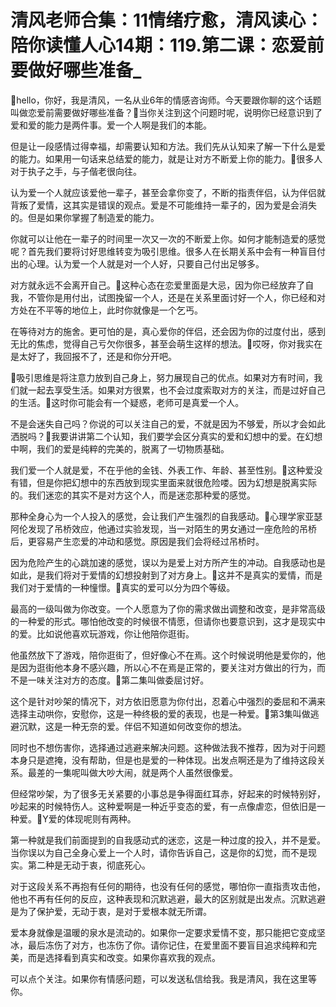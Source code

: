 # 清风老师合集：11情绪疗愈，清风读心：陪你读懂人心14期：119.第二课：恋爱前要做好哪些准备_

🎼hello，你好，我是清风，一名从业6年的情感咨询师。今天要跟你聊的这个话题叫做恋爱前需要做好哪些准备？🎼当你关注到这个问题时呢，说明你已经意识到了爱和爱的能力是两件事。爱一个人啊是我们的本能。

但是让一段感情过得幸福，却需要认知和方法。我们先从认知来了解一下什么是爱的能力。如果用一句话来总结爱的能力，就是让对方不断爱上你的能力。🎼很多人对于执子之手，与子偕老很向往。

认为爱一个人就应该爱他一辈子，甚至会拿你变了，不断的指责伴侣，认为伴侣就背叛了爱情，这其实是错误的观点。爱是不可能维持一辈子的，因为爱是会消失的。但是如果你掌握了制造爱的能力。

你就可以让他在一辈子的时间里一次又一次的不断爱上你。如何才能制造爱的感觉呢？首先我们要将讨好思维转变为吸引思维。很多人在长期关系中会有一种盲目付出的心理。认为爱一个人就是对一个人好，只要自己付出足够多。

对方就永远不会离开自己。🎼这种心态在恋爱里面是大忌，因为你已经放弃了自我，不管你是用付出，试图挽留一个人，还是在关系里面讨好一个人，你已经和对方处在不平等的地位上，此时你就像是一个乞丐。

在等待对方的施舍。更可怕的是，真心爱你的伴侣，还会因为你的过度付出，感到无比的焦虑，觉得自己亏欠你很多，甚至会萌生这样的想法。🎼哎呀，你对我实在是太好了，我回报不了，还是和你分开吧。

🎼吸引思维是将注意力放到自己身上，努力展现自己的优点。如果对方有时间，我们就一起去享受生活。如果对方很累，也不会过度索取对方的关注，而是过好自己的生活。🎼这时你可能会有一个疑惑，老师可是真爱一个人。

不是会迷失自己吗？你说的可以关注自己的爱，不就是因为不够爱，所以才会如此洒脱吗？🎼我要讲讲第二个认知，我们要学会区分真实的爱和幻想中的爱。在幻想中啊，我们的爱是纯粹的完美的，脱离了一切物质基础。

我们爱一个人就是爱，不在乎他的金钱、外表工作、年龄、甚至性别。🎼这种爱没有错，但是你把幻想中的东西放到现实里面来就很危险喽。因为幻想是脱离实际的。我们迷恋的其实不是对方这个人，而是迷恋那种爱的感觉。

那种全身心为一个人投入的感觉，会让我们产生强烈的自我感动。🎼心理学家亚瑟阿伦发现了吊桥效应，他通过实验发现，当一对陌生的男女通过一座危险的吊桥后，更容易产生恋爱的冲动和感觉。原因是我们会将经过吊桥时。

因为危险产生的心跳加速的感觉，误以为是爱上对方所产生的冲动。自我感动也是如此，是我们将对于爱情的幻想投射到了对方身上。🎼这并不是真实的爱情，而是我们对于爱情的一种憧憬。🎼真实的爱可以分为四个等级。

最高的一级叫做为你改变。一个人愿意为了你的需求做出调整和改变，是非常高级的一种爱的形式。哪怕他改变的时候很不情愿，但请你也要意识到，这才是现实中的爱。比如说他喜欢玩游戏，你让他陪你逛街。

他虽然放下了游戏，陪你逛街了，但好像心不在焉。这个时候说明他是爱你的，他是因为逛街他本身不感兴趣，所以心不在焉是正常的，要关注对方做出的行为，而不是一味关注对方的态度。🎼第二集叫做委屈讨好。

这个是针对吵架的情况下，对方依旧愿意为你付出，忍着心中强烈的委屈和不满来选择主动哄你，安慰你，这是一种终极的爱的表现，也是一种爱。🎼第3集叫做逃避沉默，这是一种无奈的爱。伴侣不知道如何改变你的想法。

同时也不想伤害你，选择通过逃避来解决问题。这种做法我不推荐，因为对于问题本身只是遮掩，没有帮助，但是也是爱的一种体现。出发点啊还是为了维持这段关系。最差的一集呢叫做大吵大闹，就是两个人虽然很像爱。

但经常吵架，为了很多无关紧要的小事总是争得面红耳赤，好起来的时候特别好，吵起来的时候特伤人。这种爱啊是一种近乎变态的爱，有一点像虐恋，但依旧是一种爱。🎼Y爱的体现呢则有两种。

第一种就是我们前面提到的自我感动式的迷恋，这是一种过度的投入，并不是爱。当你误以为自己全身心爱上一个人时，请你告诉自己，这是你的幻觉，而不是现实。第二种是无动于衷，彻底死心。

对于这段关系不再抱有任何的期待，也没有任何的感觉，哪怕你一直指责攻击他，他也不再有任何的反应，这种表现和沉默逃避，最大的区别就是出发点。沉默逃避是为了保护爱，无动于衷，是对于爱根本就无所谓。

爱本身就像是温暖的泉水是流动的。如果你一定要求爱情不变，那只能把它变成坚冰，最后冻伤了对方，也冻伤了你。请你记住，在爱里面不要盲目追求纯粹和完美，而是选择看到真实和改变。如果你喜欢我的观点。

可以点个关注。如果你有情感问题，可以发送私信给我。我是清风，我在这里等你。